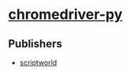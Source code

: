 # [chromedriver-py](https://pypi.org/project/chromedriver-py)



## Publishers
- [scriptworld](https://pypi.org/user/scriptworld)

